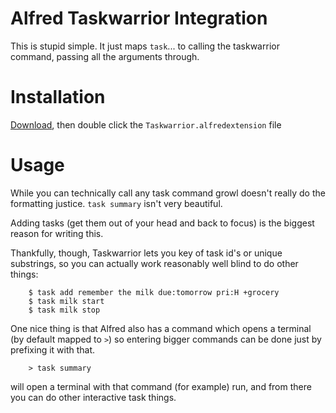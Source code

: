 # Alfred Taskwarrior Integration

This is stupid simple. It just maps `task`... to calling the taskwarrior
command, passing all the arguments through.

# Installation

[Download](https://github.com/jbarratt/AlfredTaskwarrior/blob/master/Taskwarrior.alfredextension?raw=true), then double click the `Taskwarrior.alfredextension` file

# Usage

While you can technically call any task command growl doesn't really do the
formatting justice. `task summary` isn't very beautiful.

Adding tasks (get them out of your head and back to focus) is the biggest reason
for writing this.

Thankfully, though, Taskwarrior lets you key of task id's or unique substrings, so you
can actually work reasonably well blind to do other things:

        $ task add remember the milk due:tomorrow pri:H +grocery
        $ task milk start
        $ task milk stop

One nice thing is that Alfred also has a command which opens a terminal (by
default mapped to `>`) so entering bigger commands can be done just by prefixing
it with that.

        > task summary

will open a terminal with that command (for example) run, and from there you can do other
interactive task things.
